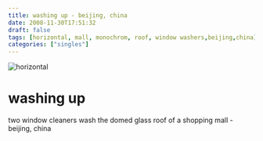 ```yaml
---
title: washing up - beijing, china
date: 2008-11-30T17:51:32
draft: false
tags: [horizontal, mall, monochrom, roof, window washers,beijing,china]
categories: ["singles"]
---
```

![horizontal](/p/sbr-20081130-5929110818.jpg)
<!--more-->
# washing up
two window cleaners wash the domed glass roof of a shopping mall - beijing, china
